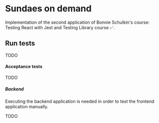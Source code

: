 # Sundaes on demand

Implementation of the second application of Bonnie Schulkin's course: Testing React with Jest and Testing Library course ✅.

## Run tests

TODO

#### Acceptance tests

TODO

##### Backend

Executing the backend application is needed in order to test the frontend application manually.

TODO
